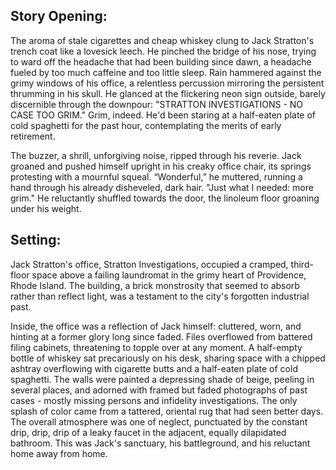 ## Story Opening:

The aroma of stale cigarettes and cheap whiskey clung to Jack Stratton's trench coat like a lovesick leech. He pinched the bridge of his nose, trying to ward off the headache that had been building since dawn, a headache fueled by too much caffeine and too little sleep. Rain hammered against the grimy windows of his office, a relentless percussion mirroring the persistent thrumming in his skull. He glanced at the flickering neon sign outside, barely discernible through the downpour: "STRATTON INVESTIGATIONS - NO CASE TOO GRIM." Grim, indeed. He'd been staring at a half-eaten plate of cold spaghetti for the past hour, contemplating the merits of early retirement.

The buzzer, a shrill, unforgiving noise, ripped through his reverie. Jack groaned and pushed himself upright in his creaky office chair, its springs protesting with a mournful squeal. “Wonderful,” he muttered, running a hand through his already disheveled, dark hair. "Just what I needed: more grim." He reluctantly shuffled towards the door, the linoleum floor groaning under his weight.

## Setting:

Jack Stratton's office, Stratton Investigations, occupied a cramped, third-floor space above a failing laundromat in the grimy heart of Providence, Rhode Island. The building, a brick monstrosity that seemed to absorb rather than reflect light, was a testament to the city's forgotten industrial past.

Inside, the office was a reflection of Jack himself: cluttered, worn, and hinting at a former glory long since faded. Files overflowed from battered filing cabinets, threatening to topple over at any moment. A half-empty bottle of whiskey sat precariously on his desk, sharing space with a chipped ashtray overflowing with cigarette butts and a half-eaten plate of cold spaghetti. The walls were painted a depressing shade of beige, peeling in several places, and adorned with framed but faded photographs of past cases - mostly missing persons and infidelity investigations. The only splash of color came from a tattered, oriental rug that had seen better days. The overall atmosphere was one of neglect, punctuated by the constant drip, drip, drip of a leaky faucet in the adjacent, equally dilapidated bathroom. This was Jack's sanctuary, his battleground, and his reluctant home away from home.
